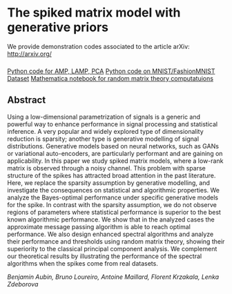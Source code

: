 # The spiked matrix model with generative priors

We provide demonstration codes associated to the article arXiv: <http://arxiv.org/>

###
[Python code for AMP, LAMP, PCA](../Demo_AMP_SE_Spectral)
[Python code on MNIST/FashionMNIST Dataset](../Demo_MNIST)
[Mathematica notebook for random matrix theory computatuions](../Demo_RMT)



## Abstract
Using a low-dimensional parametrization of signals is a generic and powerful way to enhance performance in signal processing and statistical inference. A very popular and widely explored type of dimensionality reduction is sparsity; another
type is generative modelling of signal distributions. Generative models based on neural networks, such as GANs or variational auto-encoders,
are particularly performant and are gaining on applicability. In this paper we study spiked matrix models, where a low-rank matrix is observed through a noisy
channel. This problem with sparse structure of the spikes has attracted
broad attention in the past literature. Here, we replace the sparsity assumption by
generative modelling, and investigate the consequences on statistical and
algorithmic properties. We analyze the Bayes-optimal
performance under specific generative models for the spike. In contrast with
the sparsity assumption, we do not observe regions of parameters where
statistical performance is superior to the best known algorithmic
performance. We show that in the analyzed cases the approximate
message passing algorithm is able to reach optimal performance. We also design
enhanced spectral algorithms and analyze their performance and
thresholds using random matrix theory, showing their superiority to the
classical principal component analysis. We complement our theoretical
results by illustrating the performance of the spectral algorithms when the spikes come from real datasets.

*Benjamin Aubin, Bruno Loureiro, Antoine Maillard, Florent Krzakala, Lenka Zdeborova*

